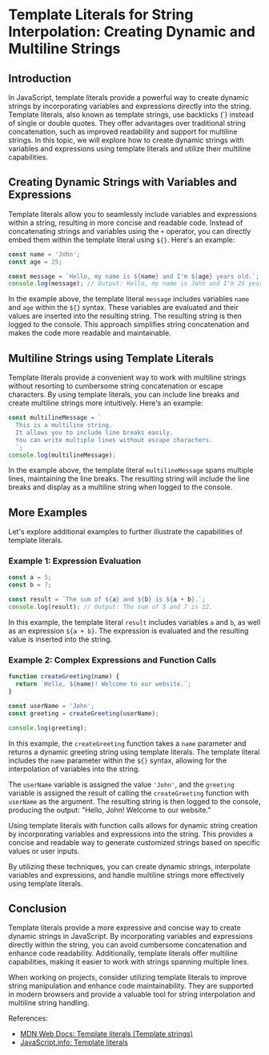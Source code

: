# Template Literals for String Interpolation: Creating Dynamic and Multiline Strings

## Introduction

In JavaScript, template literals provide a powerful way to create dynamic strings by incorporating variables and expressions directly into the string. Template literals, also known as template strings, use backticks (\`) instead of single or double quotes. They offer advantages over traditional string concatenation, such as improved readability and support for multiline strings. In this topic, we will explore how to create dynamic strings with variables and expressions using template literals and utilize their multiline capabilities.

## Creating Dynamic Strings with Variables and Expressions

Template literals allow you to seamlessly include variables and expressions within a string, resulting in more concise and readable code. Instead of concatenating strings and variables using the `+` operator, you can directly embed them within the template literal using `${}`. Here's an example:

```javascript
const name = 'John';
const age = 25;

const message = `Hello, my name is ${name} and I'm ${age} years old.`;
console.log(message); // Output: Hello, my name is John and I'm 25 years old.
```

In the example above, the template literal `message` includes variables `name` and `age` within the `${}` syntax. These variables are evaluated and their values are inserted into the resulting string. The resulting string is then logged to the console. This approach simplifies string concatenation and makes the code more readable and maintainable.

## Multiline Strings using Template Literals

Template literals provide a convenient way to work with multiline strings without resorting to cumbersome string concatenation or escape characters. By using template literals, you can include line breaks and create multiline strings more intuitively. Here's an example:

```javascript
const multilineMessage = `
  This is a multiline string.
  It allows you to include line breaks easily.
  You can write multiple lines without escape characters.
  `;
console.log(multilineMessage);
```

In the example above, the template literal `multilineMessage` spans multiple lines, maintaining the line breaks. The resulting string will include the line breaks and display as a multiline string when logged to the console.

## More Examples

Let's explore additional examples to further illustrate the capabilities of template literals.

### Example 1: Expression Evaluation

```javascript
const a = 5;
const b = 7;

const result = `The sum of ${a} and ${b} is ${a + b}.`;
console.log(result); // Output: The sum of 5 and 7 is 12.
```

In this example, the template literal `result` includes variables `a` and `b`, as well as an expression `${a + b}`. The expression is evaluated and the resulting value is inserted into the string.

### Example 2: Complex Expressions and Function Calls

```javascript
function createGreeting(name) {
  return `Hello, ${name}! Welcome to our website.`;
}

const userName = 'John';
const greeting = createGreeting(userName);

console.log(greeting);
```

In this example, the `createGreeting` function takes a `name` parameter and returns a dynamic greeting string using template literals. The template literal includes the `name` parameter within the `${}` syntax, allowing for the interpolation of variables into the string.

The `userName` variable is assigned the value `'John'`, and the `greeting` variable is assigned the result of calling the `createGreeting` function with `userName` as the argument. The resulting string is then logged to the console, producing the output: "Hello, John! Welcome to our website."

Using template literals with function calls allows for dynamic string creation by incorporating variables and expressions into the string. This provides a concise and readable way to generate customized strings based on specific values or user inputs.

By utilizing these techniques, you can create dynamic strings, interpolate variables and expressions, and handle multiline strings more effectively using template literals.

## Conclusion

Template literals provide a more expressive and concise way to create dynamic strings in JavaScript. By incorporating variables and expressions directly within the string, you can avoid cumbersome concatenation and enhance code readability. Additionally, template literals offer multiline capabilities, making it easier to work with strings spanning multiple lines.

When working on projects, consider utilizing template literals to improve string manipulation and enhance code maintainability. They are supported in modern browsers and provide a valuable tool for string interpolation and multiline string handling.

References:
- [MDN Web Docs: Template literals (Template strings)](https://developer.mozilla.org/en-US/docs/Web/JavaScript/Reference/Template_literals)
- [JavaScript.info: Template literals](https://javascript.info/string#template-literals)